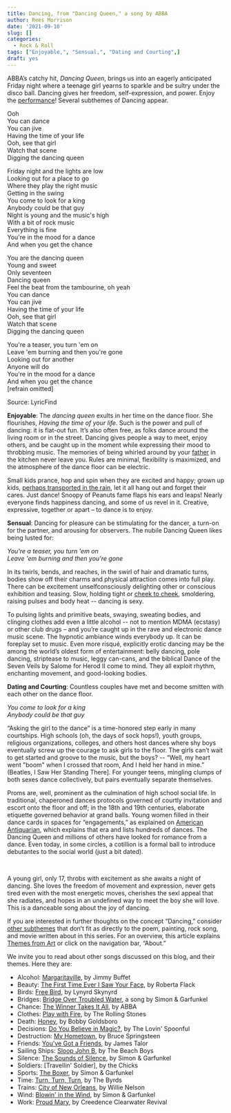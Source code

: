 ```yaml
---
title: Dancing, from "Dancing Queen," a song by ABBA
author: Rees Morrison
date: '2021-09-10'
slug: []
categories:
  - Rock & Roll
tags: ["Enjoyable,", "Sensual,", "Dating and Courting",]
draft: yes
---
```


ABBA’s catchy hit, *Dancing Queen*, brings us into an eagerly anticipated Friday night where a teenage girl yearns to sparkle and be sultry under the disco ball.  Dancing gives her freedom, self-expression, and power.  Enjoy the [performance](https://www.youtube.com/watch?v=G8O79uP0JmM)!
Several subthemes of Dancing appear.

<!--more-->

Ooh  
You can dance  
You can jive  
Having the time of your life  
Ooh, see that girl  
Watch that scene  
Digging the dancing queen  

Friday night and the lights are low  
Looking out for a place to go  
Where they play the right music  
Getting in the swing  
You come to look for a king  
Anybody could be that guy  
Night is young and the music's high  
With a bit of rock music  
Everything is fine  
You're in the mood for a dance  
And when you get the chance  

You are the dancing queen  
Young and sweet  
Only seventeen  
Dancing queen  
Feel the beat from the tambourine, oh yeah  
You can dance  
You can jive  
Having the time of your life  
Ooh, see that girl  
Watch that scene  
Digging the dancing queen  

You're a teaser, you turn 'em on  
Leave 'em burning and then you're gone  
Looking out for another  
Anyone will do  
You're in the mood for a dance  
And when you get the chance  
[refrain omitted]  

Source: LyricFind

**Enjoyable**:  The *dancing queen* exults in her time on the dance floor.  She flourishes, *Having the time of your life*.  Such is the power and pull of dancing: it is flat-out fun.  It’s also often free, as folks dance around the living room or in the street.  Dancing gives people a way to meet, enjoy others, and be caught up in the moment while expressing their mood to throbbing music.  The memories of being whirled around by your [father](Roethke) in the kitchen never leave you.  Rules are minimal, flexibility is maximized, and the atmosphere of the dance floor can be electric.  

Small kids prance, hop and spin when they are excited and happy; grown up kids, [perhaps transported in the rain](Rain), let it all hang out and forget their cares.  Just dance!  Snoopy of Peanuts fame flaps his ears and leaps!  Nearly everyone finds happiness dancing, and some of us revel in it.  Creative, expressive, together or apart – to dance is to enjoy.  

**Sensual**:  Dancing for pleasure can be stimulating for the dancer, a turn-on for the partner, and arousing for observers.  The nubile Dancing Queen likes being lusted for:

*You're a teaser, you turn 'em on*  
*Leave 'em burning and then you're gone*

In its twirls, bends, and reaches, in the swirl of hair and dramatic turns, bodies show off their charms and physical attraction comes into full play.  There can be excitement unselfconsciously delighting other or conscious exhibition and teasing.  Slow, holding tight or [cheek to cheek](Renoir), smoldering, raising pulses and body heat -- dancing is sexy.  

To pulsing lights and primitive beats, swaying, sweating bodies, and clinging clothes add even a little alcohol -- not to mention MDMA (ecstasy) or other club drugs – and you’re caught up in the rave and electronic dance music scene.  The hypnotic ambiance winds everybody up.  It can be foreplay set to music.  Even more risqué, explicitly erotic dancing may be the among the world’s oldest form of entertainment: belly dancing, pole dancing, striptease to music, leggy can-cans, and the biblical Dance of the Seven Veils by Salome for Herod II come to mind.  They all exploit rhythm, enchanting movement, and good-looking bodies.

**Dating and Courting**:  Countless couples have met and become smitten with each other on the dance floor.  

*You come to look for a king*    
*Anybody could be that guy*

“Asking the girl to the dance” is a time-honored step early in many courtships.  High schools (oh, the days of sock hops!), youth groups, religious organizations, colleges, and others host dances where shy boys eventually screw up the courage to ask girls to the floor.  The girls can’t wait to get started and groove to the music, but the boys?  -- “Well, my heart went "boom" when I crossed that room, And I held her hand in mine.”  (Beatles, I Saw Her Standing There].  For younger teens, mingling clumps of both sexes dance collectively, but pairs eventually separate themselves.  

Proms are, well, prominent as the culmination of high school social life.  In traditional, chaperoned dances protocols governed of courtly invitation and escort onto the floor and off; in the 18th and 19th centuries, elaborate etiquette governed behavior at grand balls.  Young women filled in their dance cards in spaces for “engagements,” as explained on [American Antiquarian](https://www.americanantiquarian.org/Exhibitions/Dance/etiquette.htm), which explains that era and lists hundreds of dances.  The Dancing Queen and millions of others have looked for romance from a dance.  Even today, in some circles, a cotillion is a formal ball to introduce debutantes to the social world (just a bit dated).

&nbsp;

A young girl, only 17, throbs with excitement as she awaits a night of dancing.  She loves the freedom of movement and expression, never gets tired even with the most energetic moves, cherishes the sexl appeal that she radiates, and hopes in an undefined way to meet the boy she will love.  This is a danceable song about the joy of dancing.

If you are interested in further thoughts on the concept “Dancing,” consider [other subthemes]() that don’t fit as directly to the poem, painting, rock song, and movie written about in this series.  For an overview, this article explains [Themes from Art](http://bit.ly/3sRXopI) or click on the navigation bar, “About.”

We invite you to read about other songs discussed on this blog, and their themes.  Here they are: 

* Alcohol: [Margaritaville](https://themesfromart.com/post/2021-02-01-alcohol-margaritaville-buffet/alcoholmargarita/), by Jimmy Buffet
* Beauty: [The First Time Ever I Saw Your Face](https://themesfromart.com/post/2021-04-21-beautyflack/beautyflack/), by Roberta Flack
* Birds: [Free Bird]( https://themesfromart.com/post/2021-06-07-birds-free-bird-a-song-by-lynyrd-skynyrd/birdsfreebird/), by Lynyrd Skynyrd
* Bridges: [Bridge Over Troubled Water](https://themesfromart.com/post/2021-07-26-bridges-from-bridge-over-troubled-waters-a-song-by-simon-garfunkel/bridgestroubled/), a song by Simon & Garfunkel
* Chance: [The Winner Takes It All](https://themesfromart.com/post/2021-03-14-chancechurch/chancechurch/), by ABBA
* Clothes: [Play with Fire](https://themesfromart.com/post/2021-08-30-clothes-from-play-with-fire-a-song-by-the-rolling-stones/clothesfire/), by The Rolling Stones
* Death: [Honey](https://themesfromart.com/post/2021-05-03-death-from-honey-sung-by-bobby-goldsboro/deathhoney/), by Bobby Goldsboro
* Decisions: [Do You Believe in Magic?](https://themesfromart.com/post/2021-02-08-decisions-from-do-you-believe-in-magic-a-song-by-the-lovin-spoonful/decisionsmagicspoonful/), by The Lovin' Spoonful
* Destruction:	[My Hometown](https://themesfromart.com/post/2021-02-18-destruction-from-my-hometown-a-rock-ballad-by-bruce-springsteen/destructhometown/), by Bruce Springsteen
* Friends: [You've Got a Friends](https://themesfromart.com/post/2021-06-20-friends-you-ve-got-a-friend-a-song-by-carol-king-sung-by-james-taylor/friendstaylor/), by James Talor
* Sailing Ships: [Sloop John B](https://themesfromart.com/post/2021-06-27-sailingships-from-sloop-john-b-a-rock-song-by-the-beach-boys/sailingshipsjohnb/), by The Beach Boys
* Silence: [The Sounds of Silence](https://themesfromart.com/post/2021-04-08-silencesounds/silencesounds/), by Simon & Garfunkel
* Soldiers: [Travellin' Soldier], by the Chicks
* Sports: [The Boxer](https://themesfromart.com/post/2021-07-12-sports-from-the-boxer-a-song-by-simon-garfunkel/sportsboxer/), by Simon & Garfunkel
* Time:	[Turn, Turn, Turn](https://themesfromart.com/post/2021-03-08-time-from-turn-turn-turn-by-the-byrds/timeturnturn/), by The Byrds
* Trains: [City of New Orleans](https://themesfromart.com/post/2021-05-10-trainsorleans/trainsorleans/), by Willie Nelson
* Wind: [Blowin' in the Wind](https://themesfromart.com/post/2021-08-12-wind-from-blowin-in-the-wind-a-song-by-bob-dylan/windblowin/), by Simon & Garfunkel
* Work:	 [Proud Mary](https://themesfromart.com/post/2021-02-26-workproud/workproud/), by Creedence Clearwater Revival

